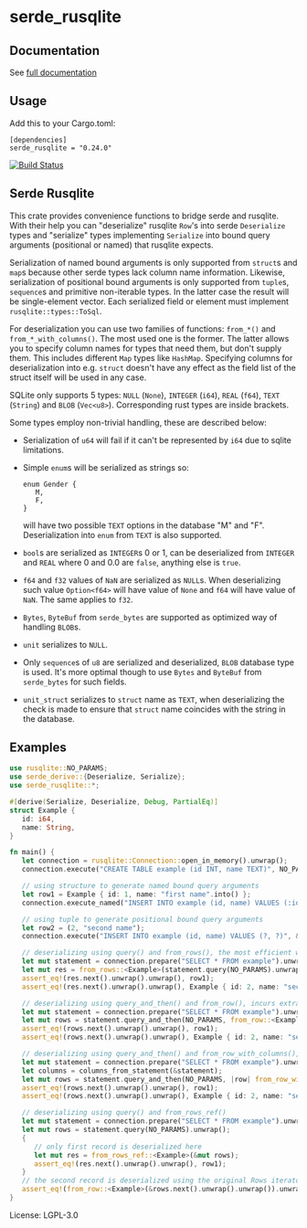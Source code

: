 # serde_rusqlite

## Documentation

See [full documentation](https://docs.rs/serde_rusqlite)

## Usage

Add this to your Cargo.toml:
```
[dependencies]
serde_rusqlite = "0.24.0"
```

[![Build Status](https://travis-ci.org/twistedfall/serde_rusqlite.svg?branch=master)](https://travis-ci.org/twistedfall/serde_rusqlite)

## Serde Rusqlite

This crate provides convenience functions to bridge serde and rusqlite. With their help
you can "deserialize" rusqlite `Row`'s into serde `Deserialize` types and "serialize" types
implementing `Serialize` into bound query arguments (positional or named) that rusqlite expects.

Serialization of named bound arguments is only supported from `struct`s and `map`s because other
serde types lack column name information. Likewise, serialization of positional bound arguments
is only supported from `tuple`s, `sequence`s and primitive non-iterable types. In the latter case
the result will be single-element vector. Each serialized field or element must implement
`rusqlite::types::ToSql`.

For deserialization you can use two families of functions: `from_*()` and `from_*_with_columns()`.
The most used one is the former. The latter allows you to specify column names for types that need
them, but don't supply them. This includes different `Map` types like `HashMap`. Specifying columns
for deserialization into e.g. `struct` doesn't have any effect as the field list of the struct itself
will be used in any case.

SQLite only supports 5 types: `NULL` (`None`), `INTEGER` (`i64`), `REAL` (`f64`), `TEXT` (`String`)
and `BLOB` (`Vec<u8>`). Corresponding rust types are inside brackets.

Some types employ non-trivial handling, these are described below:

* Serialization of `u64` will fail if it can't be represented by `i64` due to sqlite limitations.
* Simple `enum`s will be serialized as strings so:

  ```
  enum Gender {
     M,
     F,
  }
  ```

  will have two possible `TEXT` options in the database "M" and "F". Deserialization into `enum`
  from `TEXT` is also supported.
* `bool`s are serialized as `INTEGER`s 0 or 1, can be deserialized from `INTEGER` and `REAL` where
  0 and 0.0 are `false`, anything else is `true`.
* `f64` and `f32` values of `NaN` are serialized as `NULL`s. When deserializing such value `Option<f64>`
  will have value of `None` and `f64` will have value of `NaN`. The same applies to `f32`.
* `Bytes`, `ByteBuf` from `serde_bytes` are supported as optimized way of handling `BLOB`s.
* `unit` serializes to `NULL`.
* Only `sequence`s of `u8` are serialized and deserialized, `BLOB` database type is used. It's
  more optimal though to use `Bytes` and `ByteBuf` from `serde_bytes` for such fields.
* `unit_struct` serializes to `struct` name as `TEXT`, when deserializing the check is made to ensure
  that `struct` name coincides with the string in the database.

## Examples
```rust
use rusqlite::NO_PARAMS;
use serde_derive::{Deserialize, Serialize};
use serde_rusqlite::*;

#[derive(Serialize, Deserialize, Debug, PartialEq)]
struct Example {
   id: i64,
   name: String,
}

fn main() {
   let connection = rusqlite::Connection::open_in_memory().unwrap();
   connection.execute("CREATE TABLE example (id INT, name TEXT)", NO_PARAMS).unwrap();

   // using structure to generate named bound query arguments
   let row1 = Example { id: 1, name: "first name".into() };
   connection.execute_named("INSERT INTO example (id, name) VALUES (:id, :name)", &to_params_named(&row1).unwrap().to_slice()).unwrap();

   // using tuple to generate positional bound query arguments
   let row2 = (2, "second name");
   connection.execute("INSERT INTO example (id, name) VALUES (?, ?)", &to_params(&row2).unwrap().to_slice()).unwrap();

   // deserializing using query() and from_rows(), the most efficient way
   let mut statement = connection.prepare("SELECT * FROM example").unwrap();
   let mut res = from_rows::<Example>(statement.query(NO_PARAMS).unwrap());
   assert_eq!(res.next().unwrap().unwrap(), row1);
   assert_eq!(res.next().unwrap().unwrap(), Example { id: 2, name: "second name".into() });

   // deserializing using query_and_then() and from_row(), incurs extra overhead in from_row() call
   let mut statement = connection.prepare("SELECT * FROM example").unwrap();
   let mut rows = statement.query_and_then(NO_PARAMS, from_row::<Example>).unwrap();
   assert_eq!(rows.next().unwrap().unwrap(), row1);
   assert_eq!(rows.next().unwrap().unwrap(), Example { id: 2, name: "second name".into() });

   // deserializing using query_and_then() and from_row_with_columns(), better performance than from_row()
   let mut statement = connection.prepare("SELECT * FROM example").unwrap();
   let columns = columns_from_statement(&statement);
   let mut rows = statement.query_and_then(NO_PARAMS, |row| from_row_with_columns::<Example>(row, &columns)).unwrap();
   assert_eq!(rows.next().unwrap().unwrap(), row1);
   assert_eq!(rows.next().unwrap().unwrap(), Example { id: 2, name: "second name".into() });

   // deserializing using query() and from_rows_ref()
   let mut statement = connection.prepare("SELECT * FROM example").unwrap();
   let mut rows = statement.query(NO_PARAMS).unwrap();
   {
      // only first record is deserialized here
      let mut res = from_rows_ref::<Example>(&mut rows);
      assert_eq!(res.next().unwrap().unwrap(), row1);
   }
   // the second record is deserialized using the original Rows iterator
   assert_eq!(from_row::<Example>(&rows.next().unwrap().unwrap()).unwrap(), Example { id: 2, name: "second name".into() });
}
```

License: LGPL-3.0
